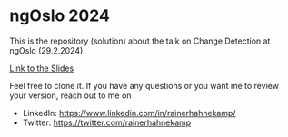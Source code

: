 # ngOslo 2024

This is the repository (solution) about the talk on Change Detection at ngOslo (29.2.2024).

[Link to the Slides](https://speakerdeck.com/rainerhahnekamp/change-detection-deep-dive)


Feel free to clone it.
If you have any questions or you want me to review your version, reach out to me on
- LinkedIn: https://www.linkedin.com/in/rainerhahnekamp/
- Twitter: https://twitter.com/rainerhahnekamp


